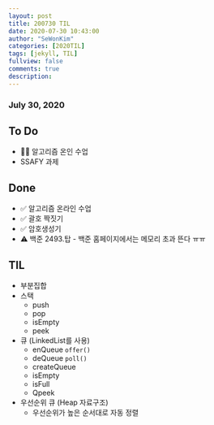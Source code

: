```yaml
---
layout: post
title: 200730 TIL
date: 2020-07-30 10:43:00
author: "SeWonKim"
categories: [2020TIL]
tags: [jekyll, TIL]
fullview: false
comments: true
description:
---
```


### July 30, 2020

## To Do

- 👨‍💻 알고리즘 온인 수업
- SSAFY 과제

## Done

- ✅ 알고리즘 온라인 수업
- ✅ 괄호 짝짓기
- ✅ 암호생성기
- ⚠ 백준 2493.탑 - 백준 홈페이지에서는 메모리 초과 뜬다 ㅠㅠ

## TIL

- 부분집합
- 스택
  - push
  - pop
  - isEmpty
  - peek
- 큐 (LinkedList를 사용)
  - enQueue `offer()`
  - deQueue `poll()`
  - createQueue
  - isEmpty
  - isFull
  - Qpeek
- 우선순위 큐 (Heap 자료구조)
  - 우선순위가 높은 순서대로 자동 정렬
